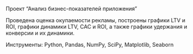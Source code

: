  Проект “Анализ бизнес-показателей приложения”

Проведена оценка окупаемости рекламы, построены графики LTV и ROI, графики динамики LTV, CAC и ROI, а также графики удержания и конверсии и их динамики.

Инструменты: Python, Pandas, NumPy, SciPy, Matplotlib, Seaborn

